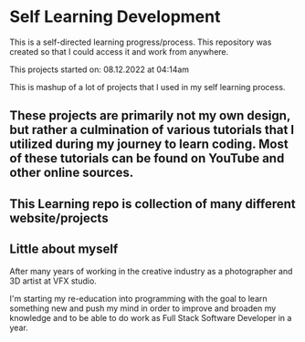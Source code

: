 # Self Learning Development

This is a self-directed learning progress/process.
This repository was created so that I could access it and work from anywhere. 

This projects started  on: 08.12.2022 at 04:14am

This is mashup of a lot of projects that I used in my self learning process.

## These projects are primarily not my own design, but rather a culmination of various tutorials that I utilized during my journey to learn coding. Most of these tutorials can be found on YouTube and other online sources.

## This Learning repo is collection of many different website/projects

> 

## Little about myself 

After many years of working in the creative industry as a photographer and 3D artist at VFX studio.

I'm starting my re-education into programming with the goal to learn something new and push my mind in order to improve and broaden my knowledge and to be able to do work as Full Stack Software Developer in a year.

